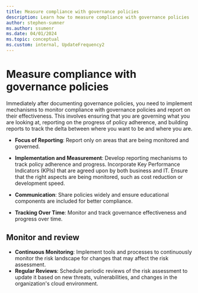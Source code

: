 ```yaml
---
title: Measure compliance with governance policies
description: Learn how to measure compliance with governance policies
author: stephen-sumner
ms.author: ssumenr
ms.date: 04/01/2024
ms.topic: conceptual
ms.custom: internal, UpdateFrequency2
---
```

# Measure compliance with governance policies

Immediately after documenting governance policies, you need to implement mechanisms to monitor compliance with governance policies and report on their effectiveness. This involves ensuring that you are governing what you are looking at, reporting on the progress of policy adherence, and building reports to track the delta between where you want to be and where you are.

- **Focus of Reporting**: Report only on areas that are being monitored and governed.

- **Implementation and Measurement**: Develop reporting mechanisms to track policy adherence and progress. Incorporate Key Performance Indicators (KPIs) that are agreed upon by both business and IT. Ensure that the right aspects are being monitored, such as cost reduction or development speed.

- **Communication**: Share policies widely and ensure educational components are included for better compliance.

- **Tracking Over Time**: Monitor and track governance effectiveness and progress over time.

## Monitor and review

- **Continuous Monitoring**: Implement tools and processes to continuously monitor the risk landscape for changes that may affect the risk assessment.
- **Regular Reviews**: Schedule periodic reviews of the risk assessment to update it based on new threats, vulnerabilities, and changes in the organization's cloud environment.